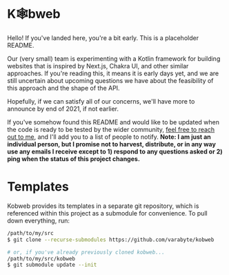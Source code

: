 # K🕸️bweb

Hello! If you've landed here, you're a bit early. This is a placeholder README.

Our (very small) team is experimenting with a Kotlin framework for building websites that is inspired by Next.js, Chakra
UI, and other similar approaches. If you're reading this, it means it is early days yet, and we are still uncertain 
about upcoming questions we have about the feasibility of this approach and the shape of the API.

Hopefully, if we can satisfy all of our concerns, we'll have more to announce by end of 2021, if not earlier.

If you've somehow found this README and would like to be updated when the code is ready to be tested by the wider
community, [feel free to reach out to me](mailto:bitspittle@gmail.com), and I'll add you to a list of people to notify.
**Note: I am just an individual person, but I promise not to harvest, distribute, or in any way use any emails I
receive except to 1) respond to any questions asked or 2) ping when the status of this project changes.**

# Templates

Kobweb provides its templates in a separate git repository, which is referenced within this project as a submodule for
convenience. To pull down everything, run:

```bash
/path/to/my/src
$ git clone --recurse-submodules https://github.com/varabyte/kobweb

# or, if you've already previously cloned kobweb...
/path/to/my/src/kobweb
$ git submodule update --init
```

